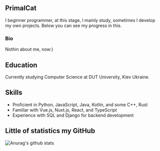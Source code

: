 ## PrimalCat
I beginner programmer, at this stage, I mainly study, sometimes I develop my own projects. Below you can see my progress in this.
### Bio
Nothin about me, now:)

## Education
Currently studying Computer Science at DUT University, Kiev Ukraine.

## Skills
- Proficient in Python, JavaScript, Java, Kotlin, and some C++, Rust
- Familiar with Vue.js, Nuxt.js, React, and TypeScript
- Experience with SQL and Django for backend development

## Little of statistics my GitHub
![Anurag's github stats](https://github-readme-stats.vercel.app/api?username=PrimalCat-Real&show_icons=true&theme=prussian) 



